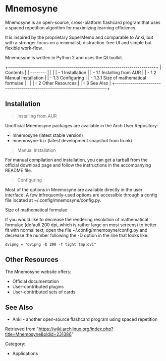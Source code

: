 Mnemosyne
=========

Mnemosyne is an open-source, cross-platform flashcard program that uses
a spaced repetition algorithm for maximizing learning efficiency.

It is inspired by the proprietary SuperMemo and comparable to Anki, but
with a stronger focus on a minimalist, distraction-free UI and simple
but flexible work-flow.

Mnemosyne is written in Python 2 and uses the Qt toolkit.

+--------------------------------------------------------------------------+
| Contents                                                                 |
| --------                                                                 |
|                                                                          |
| -   1 Installation                                                       |
|     -   1.1 Installing from AUR                                          |
|     -   1.2 Manual Installation                                          |
|     -   1.3 Configuring                                                  |
|         -   1.3.1 Size of mathematical formulae                          |
|                                                                          |
| -   2 Other Resources                                                    |
| -   3 See Also                                                           |
+--------------------------------------------------------------------------+

Installation
------------

> Installing from AUR

Unofficial Mnemosyne packages are available in the Arch User Repository:

-   mnemosyne (latest stable version)
-   mnemosyne-bzr (latest development snapshot from trunk)

> Manual Installation

For manual compilation and installation, you can get a tarball from the
official download page and follow the instructions in the accompanying
README file.

> Configuring

Most of the options in Mnemosyne are available directly in the user
interface. A few infrequently-used options are accessible through a
config file located at ~/.config/mnemosyne/config.py.

Size of mathematical formulae

If you would like to decrease the rendering resolution of mathematical
formulae (default 200 dpi, which is rather large on most screens) to
better fit with normal text, open the file ~/.config/mnemosyne/config.py
and decrease the number following the -D option in the line that looks
like:

    dvipng = "dvipng -D 200 -T tight tmp.dvi"

Other Resources
---------------

The Mnemosyne website offers:

-   Official documentation
-   User-contributed plugins
-   User-contributed sets of cards

See Also
--------

-   Anki - another open-source flashcard program using spaced repetition

Retrieved from
"https://wiki.archlinux.org/index.php?title=Mnemosyne&oldid=231386"

Category:

-   Applications
